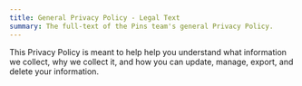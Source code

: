 ```yaml
---
title: General Privacy Policy - Legal Text
summary: The full-text of the Pins team's general Privacy Policy.
---
```


This Privacy Policy is meant to help help you understand what information we collect, why we collect it, and how you can update, manage, export, and delete your information.
